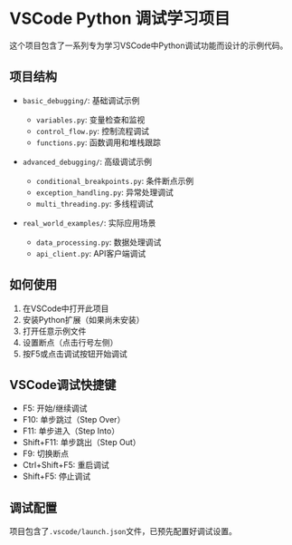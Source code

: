 # VSCode Python 调试学习项目

这个项目包含了一系列专为学习VSCode中Python调试功能而设计的示例代码。

## 项目结构

- `basic_debugging/`: 基础调试示例
  - `variables.py`: 变量检查和监视
  - `control_flow.py`: 控制流程调试
  - `functions.py`: 函数调用和堆栈跟踪

- `advanced_debugging/`: 高级调试示例
  - `conditional_breakpoints.py`: 条件断点示例
  - `exception_handling.py`: 异常处理调试
  - `multi_threading.py`: 多线程调试

- `real_world_examples/`: 实际应用场景
  - `data_processing.py`: 数据处理调试
  - `api_client.py`: API客户端调试

## 如何使用

1. 在VSCode中打开此项目
2. 安装Python扩展（如果尚未安装）
3. 打开任意示例文件
4. 设置断点（点击行号左侧）
5. 按F5或点击调试按钮开始调试

## VSCode调试快捷键

- F5: 开始/继续调试
- F10: 单步跳过（Step Over）
- F11: 单步进入（Step Into）
- Shift+F11: 单步跳出（Step Out）
- F9: 切换断点
- Ctrl+Shift+F5: 重启调试
- Shift+F5: 停止调试

## 调试配置

项目包含了`.vscode/launch.json`文件，已预先配置好调试设置。